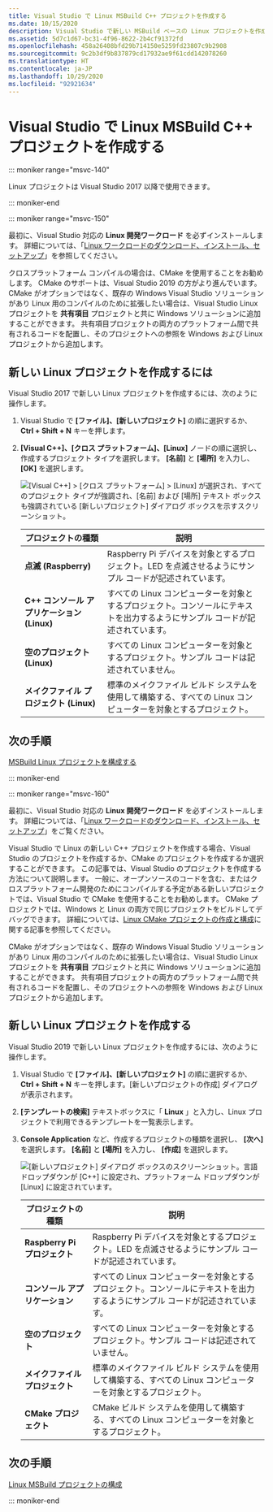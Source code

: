 ```yaml
---
title: Visual Studio で Linux MSBuild C++ プロジェクトを作成する
ms.date: 10/15/2020
description: Visual Studio で新しい MSBuild ベースの Linux プロジェクトを作成します。
ms.assetid: 5d7c1d67-bc31-4f96-8622-2b4cf91372fd
ms.openlocfilehash: 458a26408bfd29b714150e5259fd23807c9b2908
ms.sourcegitcommit: 9c2b3df9b837879cd17932ae9f61cdd142078260
ms.translationtype: HT
ms.contentlocale: ja-JP
ms.lasthandoff: 10/29/2020
ms.locfileid: "92921634"
---
```

# <a name="create-a-linux-msbuild-c-project-in-visual-studio"></a>Visual Studio で Linux MSBuild C++ プロジェクトを作成する

::: moniker range="msvc-140"

Linux プロジェクトは Visual Studio 2017 以降で使用できます。

::: moniker-end

::: moniker range="msvc-150"

最初に、Visual Studio 対応の **Linux 開発ワークロード** を必ずインストールします。 詳細については、「[Linux ワークロードのダウンロード、インストール、セットアップ](download-install-and-setup-the-linux-development-workload.md)」を参照してください。

クロスプラットフォーム コンパイルの場合は、CMake を使用することをお勧めします。 CMake のサポートは、Visual Studio 2019 の方がより進んでいます。 CMake がオプションではなく、既存の Windows Visual Studio ソリューションがあり Linux 用のコンパイルのために拡張したい場合は、Visual Studio Linux プロジェクトを **共有項目** プロジェクトと共に Windows ソリューションに追加することができます。 共有項目プロジェクトの両方のプラットフォーム間で共有されるコードを配置し、そのプロジェクトへの参照を Windows および Linux プロジェクトから追加します。

## <a name="to-create-a-new-linux-project"></a>新しい Linux プロジェクトを作成するには

Visual Studio 2017 で新しい Linux プロジェクトを作成するには、次のように操作します。

1. Visual Studio で **[ファイル]、[新しいプロジェクト]** の順に選択するか、 **Ctrl + Shift + N** キーを押します。
1. **[Visual C++]、[クロス プラットフォーム]、[Linux]** ノードの順に選択し、作成するプロジェクト タイプを選択します。 **[名前]** と **[場所]** を入力し、 **[OK]** を選択します。

   ![[Visual C++] > [クロス プラットフォーム] > [Linux] が選択され、すべてのプロジェクト タイプが強調され、[名前] および [場所] テキスト ボックスも強調されている [新しいプロジェクト] ダイアログ ボックスを示すスクリーンショット。](media/newproject.png)

   | プロジェクトの種類 | 説明 |
   | ------------ | --- |
   | **点滅 (Raspberry)** | Raspberry Pi デバイスを対象とするプロジェクト。LED を点滅させるようにサンプル コードが記述されています。 |
   | **C++ コンソール アプリケーション (Linux)** | すべての Linux コンピューターを対象とするプロジェクト。コンソールにテキストを出力するようにサンプル コードが記述されています。 |
   | **空のプロジェクト (Linux)** | すべての Linux コンピューターを対象とするプロジェクト。サンプル コードは記述されていません。 |
   | **メイクファイル プロジェクト (Linux)** | 標準のメイクファイル ビルド システムを使用して構築する、すべての Linux コンピューターを対象とするプロジェクト。 |

## <a name="next-steps"></a>次の手順

[MSBuild Linux プロジェクトを構成する](configure-a-linux-project.md)

::: moniker-end

::: moniker range="msvc-160"

最初に、Visual Studio 対応の **Linux 開発ワークロード** を必ずインストールします。 詳細については、「[Linux ワークロードのダウンロード、インストール、セットアップ](download-install-and-setup-the-linux-development-workload.md)」をご覧ください。

Visual Studio で Linux の新しい C++ プロジェクトを作成する場合、Visual Studio のプロジェクトを作成するか、CMake のプロジェクトを作成するか選択することができます。 この記事では、Visual Studio のプロジェクトを作成する方法について説明します。 一般に、オープンソースのコードを含む、またはクロスプラットフォーム開発のためにコンパイルする予定がある新しいプロジェクトでは、Visual Studio で CMake を使用することをお勧めします。 CMake プロジェクトでは、Windows と Linux の両方で同じプロジェクトをビルドしてデバッグできます。 詳細については、[Linux CMake プロジェクトの作成と構成](cmake-linux-project.md)に関する記事を参照してください。

CMake がオプションではなく、既存の Windows Visual Studio ソリューションがあり Linux 用のコンパイルのために拡張したい場合は、Visual Studio Linux プロジェクトを **共有項目** プロジェクトと共に Windows ソリューションに追加することができます。 共有項目プロジェクトの両方のプラットフォーム間で共有されるコードを配置し、そのプロジェクトへの参照を Windows および Linux プロジェクトから追加します。

## <a name="create-a-new-linux-project"></a>新しい Linux プロジェクトを作成する

Visual Studio 2019 で新しい Linux プロジェクトを作成するには、次のように操作します。

1. Visual Studio で **[ファイル]、[新しいプロジェクト]** の順に選択するか、 **Ctrl + Shift + N** キーを押します。[新しいプロジェクトの作成] ダイアログが表示されます。
1. **[テンプレートの検索]** テキストボックスに「 **Linux** 」と入力し、Linux プロジェクトで利用できるテンプレートを一覧表示します。
1. **Console Application** など、作成するプロジェクトの種類を選択し、 **[次へ]** を選択します。 **[名前]** と **[場所]** を入力し、 **[作成]** を選択します。

   ![[新しいプロジェクト] ダイアログ ボックスのスクリーンショット。言語ドロップダウンが [C++] に設定され、プラットフォーム ドロップダウンが [Linux] に設定されています。](media/newproject-vs2019.png)

   | プロジェクトの種類 | 説明 |
   | ------------ | --- |
   | **Raspberry Pi プロジェクト** | Raspberry Pi デバイスを対象とするプロジェクト。LED を点滅させるようにサンプル コードが記述されています。 |
   | **コンソール アプリケーション** | すべての Linux コンピューターを対象とするプロジェクト。コンソールにテキストを出力するようにサンプル コードが記述されています。 |
   | **空のプロジェクト** | すべての Linux コンピューターを対象とするプロジェクト。サンプル コードは記述されていません。 |
   | **メイクファイル プロジェクト** | 標準のメイクファイル ビルド システムを使用して構築する、すべての Linux コンピューターを対象とするプロジェクト。 |
   | **CMake プロジェクト** | CMake ビルド システムを使用して構築する、すべての Linux コンピューターを対象とするプロジェクト。 |

## <a name="next-steps"></a>次の手順

[Linux MSBuild プロジェクトの構成](configure-a-linux-project.md)

::: moniker-end
